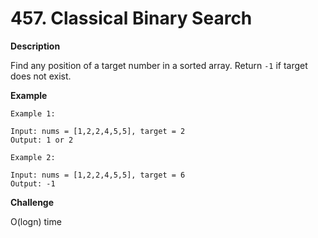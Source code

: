 # 457. Classical Binary Search

**Description**

Find any position of a target number in a sorted array. Return `-1` if target does not exist.

**Example**

```
Example 1:

Input: nums = [1,2,2,4,5,5], target = 2
Output: 1 or 2

Example 2:

Input: nums = [1,2,2,4,5,5], target = 6
Output: -1
```

**Challenge**

O(logn) time

